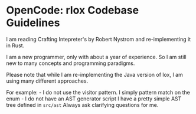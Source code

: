 # OpenCode: rlox Codebase Guidelines

I am reading Crafting Intepreter's by Robert Nystrom and re-implementing it in Rust.

I am a new programmer, only with about a year of experience. So I am still new to many concepts and programming paradigms.

Please note that while I am re-implementing the Java version of lox, I am using many different approaches.

For example:
    - I do not use the visitor pattern. I simply pattern match on the enum
    - I do not have an AST generator script I have a pretty simple AST tree defined in `src/ast`
Always ask clarifying questions for me.
